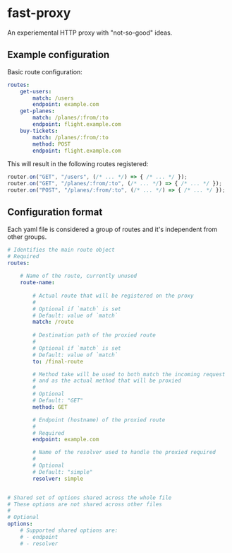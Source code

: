 # fast-proxy

An experiemental HTTP proxy with "not-so-good" ideas.

## Example configuration

Basic route configuration:

```yaml title="my-apis.yaml"
routes:
    get-users:
        match: /users
        endpoint: example.com
    get-planes:
        match: /planes/:from/:to
        endpoint: flight.example.com
    buy-tickets:
        match: /planes/:from/:to
        method: POST
        endpoint: flight.example.com
```

This will result in the following routes registered:

```js
router.on("GET", "/users", (/* ... */) => { /* ... */ });
router.on("GET", "/planes/:from/:to", (/* ... */) => { /* ... */ });
router.on("POST", "/planes/:from/:to", (/* ... */) => { /* ... */ });
```

## Configuration format

Each yaml file is considered a group of routes and it's independent from other groups.

```yaml
# Identifies the main route object
# Required
routes:
    
    # Name of the route, currently unused
    route-name: 
        
        # Actual route that will be registered on the proxy
        #
        # Optional if `match` is set
        # Default: value of `match`
        match: /route
        
        # Destination path of the proxied route
        #
        # Optional if `match` is set
        # Default: value of `match`
        to: /final-route

        # Method take will be used to both match the incoming request
        # and as the actual method that will be proxied
        #
        # Optional
        # Default: "GET"
        method: GET

        # Endpoint (hostname) of the proxied route
        #
        # Required
        endpoint: example.com

        # Name of the resolver used to handle the proxied required
        #
        # Optional
        # Default: "simple"
        resolver: simple


# Shared set of options shared across the whole file
# These options are not shared across other files
#
# Optional
options:
    # Supported shared options are:
    # - endpoint
    # - resolver
```
